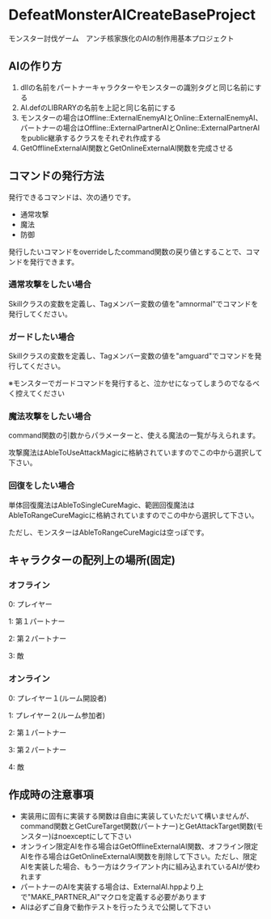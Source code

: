# DefeatMonsterAICreateBaseProject
モンスター討伐ゲーム　アンチ核家族化のAIの制作用基本プロジェクト

## AIの作り方
1. dllの名前をパートナーキャラクターやモンスターの識別タグと同じ名前にする
1. AI.defのLIBRARYの名前を上記と同じ名前にする
1. モンスターの場合はOffline::ExternalEnemyAIとOnline::ExternalEnemyAI、パートナーの場合はOffline::ExternalPartnerAIとOnline::ExternalPartnerAIをpublic継承するクラスをそれぞれ作成する
1. GetOfflineExternalAI関数とGetOnlineExternalAI関数を完成させる

## コマンドの発行方法
発行できるコマンドは、次の通りです。

- 通常攻撃
- 魔法
- 防御

発行したいコマンドをoverrideしたcommand関数の戻り値とすることで、コマンドを発行できます。

### 通常攻撃をしたい場合
Skillクラスの変数を定義し、Tagメンバー変数の値を"amnormal"でコマンドを発行してください。

### ガードしたい場合
Skillクラスの変数を定義し、Tagメンバー変数の値を"amguard"でコマンドを発行してください。

※モンスターでガードコマンドを発行すると、泣かせになってしまうのでなるべく控えてください

### 魔法攻撃をしたい場合

command関数の引数からパラメーターと、使える魔法の一覧が与えられます。

攻撃魔法はAbleToUseAttackMagicに格納されていますのでこの中から選択して下さい。

### 回復をしたい場合

単体回復魔法はAbleToSingleCureMagic、範囲回復魔法はAbleToRangeCureMagicに格納されていますのでこの中から選択して下さい。

ただし、モンスターはAbleToRangeCureMagicは空っぽです。

## キャラクターの配列上の場所(固定)
### オフライン
0: プレイヤー

1: 第１パートナー

2: 第２パートナー

3: 敵

### オンライン
0: プレイヤー１(ルーム開設者)

1: プレイヤー２(ルーム参加者)

2: 第１パートナー

3: 第２パートナー

4: 敵

## 作成時の注意事項
- 実装用に固有に実装する関数は自由に実装していただいて構いませんが、command関数とGetCureTarget関数(パートナー)とGetAttackTarget関数(モンスター)はnoexceptにして下さい
- オンライン限定AIを作る場合はGetOfflineExternalAI関数、オフライン限定AIを作る場合はGetOnlineExternalAI関数を削除して下さい。ただし、限定AIを実装した場合、もう一方はクライアント内に組み込まれているAIが使われます
- パートナーのAIを実装する場合は、ExternalAI.hppより上で"MAKE\_PARTNER\_AI"マクロを定義する必要があります
- AIは必ずご自身で動作テストを行ったうえで公開して下さい
